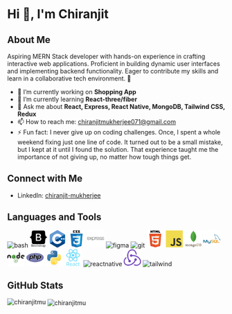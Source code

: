 # Hi 👋, I'm Chiranjit

## About Me
Aspiring MERN Stack developer with hands-on experience in crafting interactive web applications. Proficient in building dynamic user interfaces and implementing backend functionality. Eager to contribute my skills and learn in a collaborative tech environment. 🚀

- 🔭 I’m currently working on **Shopping App**
- 🌱 I’m currently learning **React-three/fiber**
- 💬 Ask me about **React, Express, React Native, MongoDB, Tailwind CSS, Redux**
- 📫 How to reach me: chiranjitmukherjee071@gmail.com
- ⚡ Fun fact: I never give up on coding challenges. Once, I spent a whole weekend fixing just one line of code. It turned out to be a small mistake, but I kept at it until I found the solution. That experience taught me the importance of not giving up, no matter how tough things get.

## Connect with Me
- LinkedIn: [chiranjit-mukherjee](https://linkedin.com/in/chiranjit-mukherjee)

## Languages and Tools
<p align="left"> 
  <img src="https://www.vectorlogo.zone/logos/gnu_bash/gnu_bash-icon.svg" alt="bash" width="40" height="40"/> 
  <img src="https://raw.githubusercontent.com/devicons/devicon/master/icons/bootstrap/bootstrap-plain-wordmark.svg" alt="bootstrap" width="40" height="40"/> 
  <img src="https://raw.githubusercontent.com/devicons/devicon/master/icons/cplusplus/cplusplus-original.svg" alt="cplusplus" width="40" height="40"/> 
  <img src="https://raw.githubusercontent.com/devicons/devicon/master/icons/css3/css3-original-wordmark.svg" alt="css3" width="40" height="40"/> 
  <img src="https://raw.githubusercontent.com/devicons/devicon/master/icons/express/express-original-wordmark.svg" alt="express" width="40" height="40"/> 
  <img src="https://www.vectorlogo.zone/logos/figma/figma-icon.svg" alt="figma" width="40" height="40"/> 
  <img src="https://www.vectorlogo.zone/logos/git-scm/git-scm-icon.svg" alt="git" width="40" height="40"/> 
  <img src="https://raw.githubusercontent.com/devicons/devicon/master/icons/html5/html5-original-wordmark.svg" alt="html5" width="40" height="40"/> 
  <img src="https://raw.githubusercontent.com/devicons/devicon/master/icons/javascript/javascript-original.svg" alt="javascript" width="40" height="40"/> 
  <img src="https://raw.githubusercontent.com/devicons/devicon/master/icons/mongodb/mongodb-original-wordmark.svg" alt="mongodb" width="40" height="40"/> 
  <img src="https://raw.githubusercontent.com/devicons/devicon/master/icons/mysql/mysql-original-wordmark.svg" alt="mysql" width="40" height="40"/> 
  <img src="https://raw.githubusercontent.com/devicons/devicon/master/icons/nodejs/nodejs-original-wordmark.svg" alt="nodejs" width="40" height="40"/> 
  <img src="https://raw.githubusercontent.com/devicons/devicon/master/icons/php/php-original.svg" alt="php" width="40" height="40"/> 
  <img src="https://raw.githubusercontent.com/devicons/devicon/master/icons/python/python-original.svg" alt="python" width="40" height="40"/> 
  <img src="https://raw.githubusercontent.com/devicons/devicon/master/icons/react/react-original-wordmark.svg" alt="react" width="40" height="40"/> 
  <img src="https://reactnative.dev/img/header_logo.svg" alt="reactnative" width="40" height="40"/> 
  <img src="https://raw.githubusercontent.com/devicons/devicon/master/icons/redux/redux-original.svg" alt="redux" width="40" height="40"/> 
  <img src="https://www.vectorlogo.zone/logos/tailwindcss/tailwindcss-icon.svg" alt="tailwind" width="40" height="40"/> 
</p>

## GitHub Stats
<p><img align="left" src="https://github-readme-stats.vercel.app/api/top-langs?username=chiranjitmu&show_icons=true&locale=en&layout=compact" alt="chiranjitmu" /></p>

<p>&nbsp;<img align="center" src="https://github-readme-stats.vercel.app/api?username=chiranjitmu&show_icons=true&locale=en" alt="chiranjitmu" /></p>
